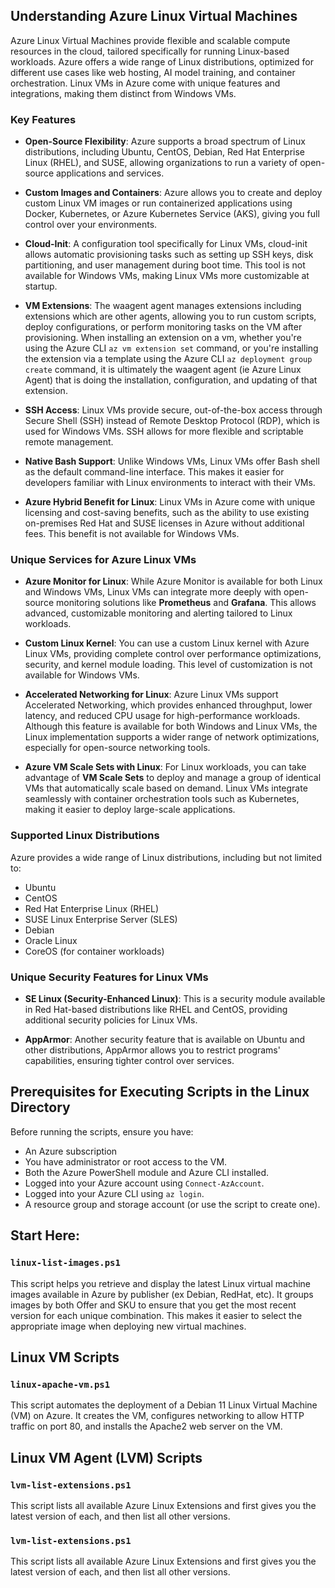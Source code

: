 ## Understanding Azure Linux Virtual Machines

Azure Linux Virtual Machines provide flexible and scalable compute resources in the cloud, tailored specifically for running Linux-based workloads. Azure offers a wide range of Linux distributions, optimized for different use cases like web hosting, AI model training, and container orchestration. Linux VMs in Azure come with unique features and integrations, making them distinct from Windows VMs.

### Key Features

- **Open-Source Flexibility**: Azure supports a broad spectrum of Linux distributions, including Ubuntu, CentOS, Debian, Red Hat Enterprise Linux (RHEL), and SUSE, allowing organizations to run a variety of open-source applications and services.

- **Custom Images and Containers**: Azure allows you to create and deploy custom Linux VM images or run containerized applications using Docker, Kubernetes, or Azure Kubernetes Service (AKS), giving you full control over your environments.

- **Cloud-Init**: A configuration tool specifically for Linux VMs, cloud-init allows automatic provisioning tasks such as setting up SSH keys, disk partitioning, and user management during boot time. This tool is not available for Windows VMs, making Linux VMs more customizable at startup.

- **VM Extensions**: The waagent agent manages extensions including extensions which are other agents, allowing you to run custom scripts, deploy configurations, or perform monitoring tasks on the VM after provisioning. When installing an extension on a vm, whether you're using the Azure CLI `az vm extension set` command, or you're installing the extension via a template using the Azure CLI `az deployment group create` command, it is ultimately the waagent agent (ie Azure Linux Agent) that is doing the installation, configuration, and updating of that extension.

- **SSH Access**: Linux VMs provide secure, out-of-the-box access through Secure Shell (SSH) instead of Remote Desktop Protocol (RDP), which is used for Windows VMs. SSH allows for more flexible and scriptable remote management.

- **Native Bash Support**: Unlike Windows VMs, Linux VMs offer Bash shell as the default command-line interface. This makes it easier for developers familiar with Linux environments to interact with their VMs.

- **Azure Hybrid Benefit for Linux**: Linux VMs in Azure come with unique licensing and cost-saving benefits, such as the ability to use existing on-premises Red Hat and SUSE licenses in Azure without additional fees. This benefit is not available for Windows VMs.

### Unique Services for Azure Linux VMs

- **Azure Monitor for Linux**: While Azure Monitor is available for both Linux and Windows VMs, Linux VMs can integrate more deeply with open-source monitoring solutions like **Prometheus** and **Grafana**. This allows advanced, customizable monitoring and alerting tailored to Linux workloads.

- **Custom Linux Kernel**: You can use a custom Linux kernel with Azure Linux VMs, providing complete control over performance optimizations, security, and kernel module loading. This level of customization is not available for Windows VMs.

- **Accelerated Networking for Linux**: Azure Linux VMs support Accelerated Networking, which provides enhanced throughput, lower latency, and reduced CPU usage for high-performance workloads. Although this feature is available for both Windows and Linux VMs, the Linux implementation supports a wider range of network optimizations, especially for open-source networking tools.

- **Azure VM Scale Sets with Linux**: For Linux workloads, you can take advantage of **VM Scale Sets** to deploy and manage a group of identical VMs that automatically scale based on demand. Linux VMs integrate seamlessly with container orchestration tools such as Kubernetes, making it easier to deploy large-scale applications.

### Supported Linux Distributions

Azure provides a wide range of Linux distributions, including but not limited to:

- Ubuntu
- CentOS
- Red Hat Enterprise Linux (RHEL)
- SUSE Linux Enterprise Server (SLES)
- Debian
- Oracle Linux
- CoreOS (for container workloads)

### Unique Security Features for Linux VMs

- **SE Linux (Security-Enhanced Linux)**: This is a security module available in Red Hat-based distributions like RHEL and CentOS, providing additional security policies for Linux VMs.
  
- **AppArmor**: Another security feature that is available on Ubuntu and other distributions, AppArmor allows you to restrict programs' capabilities, ensuring tighter control over services.

## Prerequisites for Executing Scripts in the Linux Directory

Before running the scripts, ensure you have:

- An Azure subscription
- You have administrator or root access to the VM.
- Both the Azure PowerShell module and Azure CLI installed.
- Logged into your Azure account using `Connect-AzAccount`.
- Logged into your Azure CLI using `az login`.
- A resource group and storage account (or use the script to create one).

## Start Here:

### `linux-list-images.ps1`

This script helps you retrieve and display the latest Linux virtual machine images available in Azure by publisher (ex Debian, RedHat, etc). It groups images by both Offer and SKU to ensure that you get the most recent version for each unique combination. This makes it easier to select the appropriate image when deploying new virtual machines.

## Linux VM Scripts

### `linux-apache-vm.ps1`

This script automates the deployment of a Debian 11 Linux Virtual Machine (VM) on Azure. It creates the VM, configures networking to allow HTTP traffic on port 80, and installs the Apache2 web server on the VM.

## Linux VM Agent (LVM) Scripts

### `lvm-list-extensions.ps1`

This script lists all available Azure Linux Extensions and first gives you the latest version of each, and then list all other versions.

### `lvm-list-extensions.ps1`

This script lists all available Azure Linux Extensions and first gives you the latest version of each, and then list all other versions.
